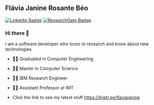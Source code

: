 ## Flávia Janine Rosante Béo

[![Linkedin Badge](https://img.shields.io/badge/-LinkedIn-blue?style=flat&logo=LinkedIn&logoColor=white)](https://www.linkedin.com/in/flaviabeo/)
[![ResearchGate Badge](https://img.shields.io/static/v1?label=&logo=ResearchGate&message=ResearchGate&color=grey)](https://www.researchgate.net/profile/Flavia_Beo2)

### Hi there 👋

I am a software developer who loves to research and know about new technologies 

- 👩‍🎓 Graduated in Computer Engineering 
- 👩‍🎓 Master in Computer Science
- 👩‍💻 IBM Research Engineer
- 👩‍💻 Assistant Professor at IMT


- Click the link to see my latest stuff https://linktr.ee/flaviajanine

